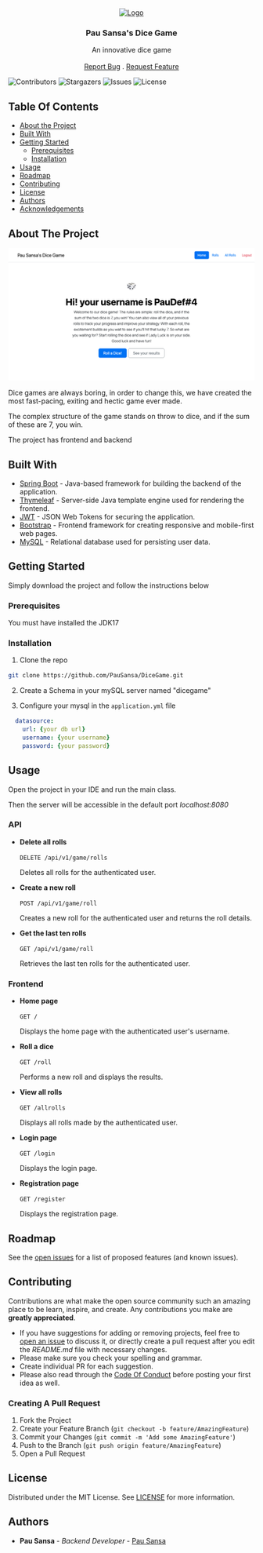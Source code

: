 <br/>
<p align="center">
  <a href="https://github.com/PauSansa/Dicegame">
    <img src="https://static.vecteezy.com/system/resources/previews/010/898/488/original/white-realistic-dice-png.png" alt="Logo" width="80" height="80">
  </a>

<h3 align="center">Pau Sansa's Dice Game</h3>

  <p align="center">
    An innovative dice game
    <br/>
    <br/>
    <a href="https://github.com/PauSansa/Dicegame/issues">Report Bug</a>
    .
    <a href="https://github.com/PauSansa/Dicegame/issues">Request Feature</a>
  </p>
</p>

![Contributors](https://img.shields.io/github/contributors/PauSansa/Dicegame?color=dark-green) ![Stargazers](https://img.shields.io/github/stars/PauSansa/Dicegame?style=social) ![Issues](https://img.shields.io/github/issues/PauSansa/Dicegame) ![License](https://img.shields.io/github/license/PauSansa/Dicegame)

## Table Of Contents

* [About the Project](#about-the-project)
* [Built With](#built-with)
* [Getting Started](#getting-started)
    * [Prerequisites](#prerequisites)
    * [Installation](#installation)
* [Usage](#usage)
* [Roadmap](#roadmap)
* [Contributing](#contributing)
* [License](#license)
* [Authors](#authors)
* [Acknowledgements](#acknowledgements)

## About The Project

![Screen Shot](media/front.png)

Dice games are always boring, in order to change this, we have created the most fast-pacing, exiting and hectic game ever made.

The complex structure of the game stands on throw to dice, and if the sum of these are 7, you win.

The project has frontend and backend

## Built With

<ul>
  <li><a href="https://spring.io/projects/spring-boot">Spring Boot</a> - Java-based framework for building the backend of the application.</li>
  <li><a href="https://www.thymeleaf.org/">Thymeleaf</a> - Server-side Java template engine used for rendering the frontend.</li>
  <li><a href="https://jwt.io/">JWT</a> - JSON Web Tokens for securing the application.</li>
  <li><a href="https://getbootstrap.com/">Bootstrap</a> - Frontend framework for creating responsive and mobile-first web pages.</li>
  <li><a href="https://www.mysql.com/">MySQL</a> - Relational database used for persisting user data.</li>
</ul>


## Getting Started

Simply download the project and follow the instructions below

### Prerequisites

You must have installed the JDK17

### Installation

1. Clone the repo

```sh
git clone https://github.com/PauSansa/DiceGame.git
```

2. Create a Schema in your mySQL server named "dicegame"


3. Configure your mysql in the `application.yml` file

```yml
  datasource:
    url: {your db url}
    username: {your username}
    password: {your password}
```

## Usage

Open the project in your IDE and run the main class.

Then the server will be accessible in the default port *localhost:8080*

### API

-   **Delete all rolls**

    `DELETE /api/v1/game/rolls`

    Deletes all rolls for the authenticated user.

-   **Create a new roll**

    `POST /api/v1/game/roll`

    Creates a new roll for the authenticated user and returns the roll details.

-   **Get the last ten rolls**

    `GET /api/v1/game/roll`

    Retrieves the last ten rolls for the authenticated user.


### Frontend

-   **Home page**

    `GET /`

    Displays the home page with the authenticated user's username.

-   **Roll a dice**

    `GET /roll`

    Performs a new roll and displays the results.

-   **View all rolls**

    `GET /allrolls`

    Displays all rolls made by the authenticated user.

-   **Login page**

    `GET /login`

    Displays the login page.

-   **Registration page**

    `GET /register`

    Displays the registration page.



## Roadmap

See the [open issues](https://github.com/PauSansa/Dicegame/issues) for a list of proposed features (and known issues).

## Contributing

Contributions are what make the open source community such an amazing place to be learn, inspire, and create. Any contributions you make are **greatly appreciated**.
* If you have suggestions for adding or removing projects, feel free to [open an issue](https://github.com/PauSansa/Dicegame/issues/new) to discuss it, or directly create a pull request after you edit the *README.md* file with necessary changes.
* Please make sure you check your spelling and grammar.
* Create individual PR for each suggestion.
* Please also read through the [Code Of Conduct](https://github.com/PauSansa/Dicegame/blob/main/CODE_OF_CONDUCT.md) before posting your first idea as well.

### Creating A Pull Request

1. Fork the Project
2. Create your Feature Branch (`git checkout -b feature/AmazingFeature`)
3. Commit your Changes (`git commit -m 'Add some AmazingFeature'`)
4. Push to the Branch (`git push origin feature/AmazingFeature`)
5. Open a Pull Request

## License

Distributed under the MIT License. See [LICENSE](https://github.com/PauSansa/Dicegame/blob/main/LICENSE.md) for more information.

## Authors

* **Pau Sansa** - *Backend Developer* - [Pau Sansa](https://github.com/PauSansa)
